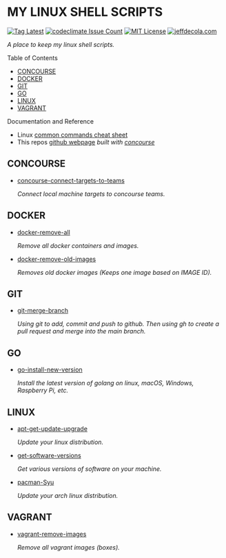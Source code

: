 # MY LINUX SHELL SCRIPTS

[![Tag Latest](https://img.shields.io/github/v/tag/jeffdecola/my-linux-shell-scripts)](https://github.com/JeffDeCola/my-linux-shell-scripts/tags)
[![codeclimate Issue Count](https://codeclimate.com/github/JeffDeCola/my-linux-shell-scripts/badges/issue_count.svg)](https://codeclimate.com/github/JeffDeCola/my-linux-shell-scripts/issues)
[![MIT License](https://img.shields.io/:license-mit-blue.svg)](https://jeffdecola.mit-license.org)
[![jeffdecola.com](https://img.shields.io/badge/website-jeffdecola.com-blue)](https://jeffdecola.com)

_A place to keep my linux shell scripts._

Table of Contents

* [CONCOURSE](https://github.com/JeffDeCola/my-linux-shell-scripts#councourse)
* [DOCKER](https://github.com/JeffDeCola/my-linux-shell-scripts#docker)
* [GIT](https://github.com/JeffDeCola/my-linux-shell-scripts#git)
* [GO](https://github.com/JeffDeCola/my-linux-shell-scripts#go)
* [LINUX](https://github.com/JeffDeCola/my-linux-shell-scripts#linux)
* [VAGRANT](https://github.com/JeffDeCola/my-linux-shell-scripts#vagrant)

Documentation and Reference

* Linux
  [common commands cheat sheet](https://github.com/JeffDeCola/my-cheat-sheets/tree/master/software/development/operating-systems/linux/common-commands-cheat-sheet)
* This repos
  [github webpage](https://jeffdecola.github.io/my-linux-shell-scripts/)
  _built with
  [concourse](https://github.com/JeffDeCola/my-linux-shell-scripts/blob/master/ci-README.md)_

## CONCOURSE

* [concourse-connect-targets-to-teams](https://github.com/JeffDeCola/my-linux-shell-scripts/tree/master/concourse/concourse-connect-targets-to-teams)

  _Connect local machine targets to concourse teams._

## DOCKER

* [docker-remove-all](https://github.com/JeffDeCola/my-linux-shell-scripts/tree/master/docker/docker-remove-all)

  _Remove all docker containers and images._

* [docker-remove-old-images](https://github.com/JeffDeCola/my-linux-shell-scripts/tree/master/docker/docker-remove-old-images)

  _Removes old docker images (Keeps one image based on IMAGE ID)._

## GIT

* [git-merge-branch](https://github.com/JeffDeCola/my-linux-shell-scripts/tree/master/git/git-merge-branch)

  _Using git to add, commit and push to github.
  Then using gh to create a pull request and merge into the main branch._

## GO

* [go-install-new-version](https://github.com/JeffDeCola/my-linux-shell-scripts/tree/master/go/go-install-new-version)

  _Install the latest version of golang on linux, macOS, Windows, Raspberry Pi, etc._

## LINUX

* [apt-get-update-upgrade](https://github.com/JeffDeCola/my-linux-shell-scripts/tree/master/linux/apt-get-update-upgrade)

  _Update your linux distribution._

* [get-software-versions](https://github.com/JeffDeCola/my-linux-shell-scripts/tree/master/linux/get-software-versions)

  _Get various versions of software on your machine._

* [pacman-Syu](https://github.com/JeffDeCola/my-linux-shell-scripts/tree/master/linux/pacman-Syu)

  _Update your arch linux distribution._

## VAGRANT

* [vagrant-remove-images](https://github.com/JeffDeCola/my-linux-shell-scripts/tree/master/vagrant/vagrant-remove-images)

  _Remove all vagrant images (boxes)._
